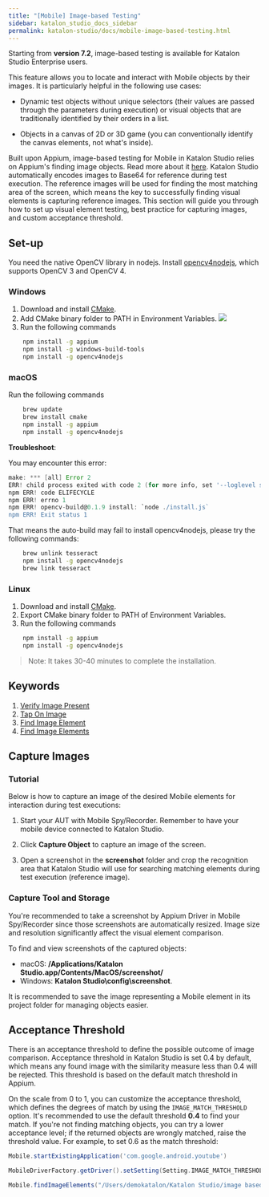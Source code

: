 ```yaml
---
title: "[Mobile] Image-based Testing" 
sidebar: katalon_studio_docs_sidebar
permalink: katalon-studio/docs/mobile-image-based-testing.html 
---
```


Starting from **version 7.2**, image-based testing is available for Katalon Studio Enterprise users.

This feature allows you to locate and interact with Mobile objects by their images. It is particularly helpful in the following use cases:

* Dynamic test objects without unique selectors (their values are passed through the parameters during execution) or visual objects that are traditionally identified by their orders in a list.

* Objects in a canvas of 2D or 3D game (you can conventionally identify the canvas elements, not what's inside).

Built upon Appium, image-based testing for Mobile in Katalon Studio relies on Appium's finding image objects. Read more about it [here](http://appium.io/docs/en/advanced-concepts/image-elements/). Katalon Studio automatically encodes images to Base64 for reference during test execution. The reference images will be used for finding the most matching area of the screen, which means the key to successfully finding visual elements is capturing reference images. This section will guide you through how to set up visual element testing, best practice for capturing images, and custom acceptance threshold.

## Set-up

You need the native OpenCV library in nodejs. Install [opencv4nodejs](https://www.npmjs.com/package/opencv4nodejs), which supports OpenCV 3 and OpenCV 4.

### Windows

1. Download and install [CMake](https://cmake.org/download/).
2. Add CMake binary folder to PATH in Environment Variables.
    <img src="https://github.com/katalon-studio/docs-images/raw/master/katalon-studio/docs/mobile-image-based-testing.md/cmake-windows.png" width="" height="">
3. Run the following commands

```bash
    npm install -g appium
    npm install -g windows-build-tools
    npm install -g opencv4nodejs
```

### macOS

Run the following commands

```bash
    brew update
    brew install cmake
    npm install -g appium
    npm install -g opencv4nodejs
```

**Troubleshoot**:

You may encounter this error:

```groovy
make: *** [all] Error 2
ERR! child process exited with code 2 (for more info, set '--loglevel silly') 
npm ERR! code ELIFECYCLE
npm ERR! errno 1
npm ERR! opencv-build@0.1.9 install: `node ./install.js`
npm ERR! Exit status 1
```

That means the auto-build may fail to install opencv4nodejs, please try the following commands:

```bash
    brew unlink tesseract
    npm install -g opencv4nodejs
    brew link tesseract
```

### Linux

1. Download and install [CMake](https://cmake.org/download/).
2. Export CMake binary folder to PATH of Environment Variables.
3. Run the following commands

```bash
    npm install -g appium
    npm install -g opencv4nodejs
```

> Note: It takes 30-40 minutes to complete the installation.

## Keywords

1. [Verify Image Present](https://docs.katalon.com/katalon-studio/docs/mobile-verify-image-present.html)
2. [Tap On Image](https://docs.katalon.com/katalon-studio/docs/mobile-tap-image.html)
3. [Find Image Element](https://docs.katalon.com/katalon-studio/docs/mobile-find-image-element.html)
4. [Find Image Elements](https://docs.katalon.com/katalon-studio/docs/mobile-find-image-elements.html)

## Capture Images

### Tutorial

Below is how to capture an image of the desired Mobile elements for interaction during test executions:

1. Start your AUT with Mobile Spy/Recorder. Remember to have your mobile device connected to Katalon Studio.

2. Click **Capture Object** to capture an image of the screen.

3. Open a screenshot in the **screenshot** folder and crop the recognition area that Katalon Studio will use for searching matching elements during test execution (reference image).

### Capture Tool and Storage

You're recommended to take a screenshot by Appium Driver in Mobile Spy/Recorder since those screenshots are automatically resized. Image size and resolution significantly affect the visual element comparison.

To find and view screenshots of the captured objects:

* macOS: **/Applications/Katalon Studio.app/Contents/MacOS/screenshot/**
* Windows: **Katalon Studio\config\screenshot**.

It is recommended to save the image representing a Mobile element in its project folder for managing objects easier.

## Acceptance Threshold

There is an acceptance threshold to define the possible outcome of image comparison. Acceptance threshold in Katalon Studio is set 0.4 by default, which means any found image with the similarity measure less than 0.4 will be rejected. This threshold is based on the default match threshold in Appium.

On the scale from 0 to 1, you can customize the acceptance threshold, which defines the degrees of match by using the `IMAGE_MATCH_THRESHOLD` option. It's recommended to use the default threshold **0.4** to find your match. If you're not finding matching objects, you can try a lower acceptance level; if the returned objects are wrongly matched, raise the threshold value. For example, to set 0.6 as the match threshold:

```groovy
Mobile.startExistingApplication('com.google.android.youtube')

MobileDriverFactory.getDriver().setSetting(Setting.IMAGE_MATCH_THRESHOLD, 0.6)

Mobile.findImageElements("/Users/demokatalon/Katalon Studio/image based testing/Screenshot/hat.png")
```
